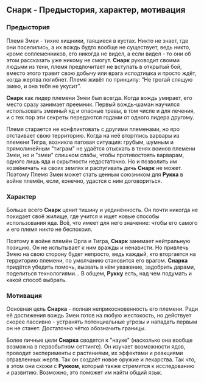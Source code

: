 ## Снарк - Предыстория, характер, мотивация

### Предыстория

Племя Змеи - тихие хищники, таящиеся в кустах. Никто не знает, где они поселились, а их вождь будто вообще не существует, ведь никто, кроме соплеменников, его никогда не видел, а если видел - то они об этом рассказать уже никому не смогут. **Снарк** руководит своими людьми из тени, племя предпочитает не вступать в открытый бой, вместо этого травит свою добычу или врага исподтишка и просто ждёт, когда жертва погибнет. Племя живёт по принципу: “Не трогай спящую змею, и она тебя не укусит”.

**Снарк** как лидер племени Змеи был всегда. Когда вождь умирает, его место сразу занимает преемник. Первый вождь-шаман научился использовать змеиный яд и опасные травы, в том числе и для лечения, и с тех пор эти секреты передаются годами от одного лидера другому.

Племя старается не конфликтовать с другими племенами, но яро отстаивает свою территорию. Когда на неё вторглись варвары из племени Тигра, возникла патовая ситуация: грубым, шумным и прямолинейным "тиграм" не удаётся отыскать в тенях воинов племени Змеи, но и "змеи" слишком слабы, чтобы противостоять варварам, одного лишь яда и скрытности недостаточно. Но и позволить им хозяйничать на своих землях и распугивать дичь **Снарк** не может. Поэтому Племя Змеи может стать ценным союзником для **Рукка** в войне племён, если, конечно, удастся с ним договориться.

### Характер

Больше всего **Снарк** ценит тишину и уединённость. Он почти никогда не покидает своё жилище, где учится и ищет новые способы использования яда. Всё, что имеет для него значение: чтобы его самого и его племя никто не беспокоил.

Поэтому в войне племён Орла и Тигра, **Снарк** занимает нейтральную позицию. Он не испытывает к ним вражды и ненависти. Но привлечь Змею на свою сторону будет непросто, ведь каждый, кто вторгается на территорию племени, по умолчанию становится его врагом. **Снарка** придётся убедить помочь, вызвать в нём уважение, задобрить дарами, поделиться технологиями... В общем, **Рукку** есть, над чем подумать и какой способ выбрать.

### Мотивация

Основная цель **Снарка** - полная неприкосновенность его племени. Ради её достижения вождь Змеи готов на любую жестокость, но действует скорее пассивно - устранять потенциальные угрозы и нападать первым он не станет. Достаточно чётко обозначить границы.

Более личные цели **Снарка** сводятся к "науке" (насколько она вообще возможна в первобытном сеттинге). Он изучает возможности ядов, проводит эксперименты с растениями, их эффектами и реакциями отравленных жертв. Так он создаёт новое оружие и лекарства. Так что, в этом они схожи с **Рукком**, который также стремится к исследованию и развитию. Возможно, это поможет им найти общий язык.
